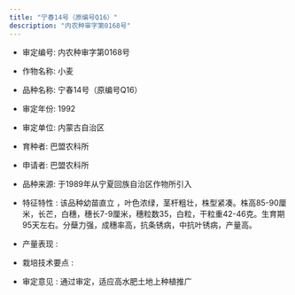 ```yaml
---
title: "宁春14号（原编号Q16）"
description: "内农种审字第0168号"
---
```

* 审定编号:  内农种审字第0168号

*  作物名称:  小麦

*  品种名称:  宁春14号（原编号Q16）

*  审定年份:  1992

*  审定单位:  内蒙古自治区

* 育种者:  巴盟农科所

*  申请者:  巴盟农科所

*  品种来源:  于1989年从宁夏回族自治区作物所引入


*  特征特性 : 
该品种幼苗直立 ，叶色浓绿，茎杆粗壮，株型紧凑。株高85-90厘米，长芒，白穗，穗长7-9厘米，穗粒数35，白粒，干粒重42-46克。生育期95天左右。分蘖力强，成穗率高，抗条锈病，中抗叶锈病，产量高。

 
*  产量表现 : 


*  栽培技术要点 : 


*  审定意见 : 
通过审定，适应高水肥土地上种植推广

